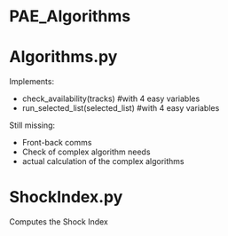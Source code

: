# PAE_Algorithms

# Algorithms.py
Implements: 
- check_availability(tracks)        #with 4 easy variables
- run_selected_list(selected_list)  #with 4 easy variables

Still missing: 
- Front-back comms
- Check of complex algorithm needs
- actual calculation of the complex algorithms

# ShockIndex.py
Computes the Shock Index
